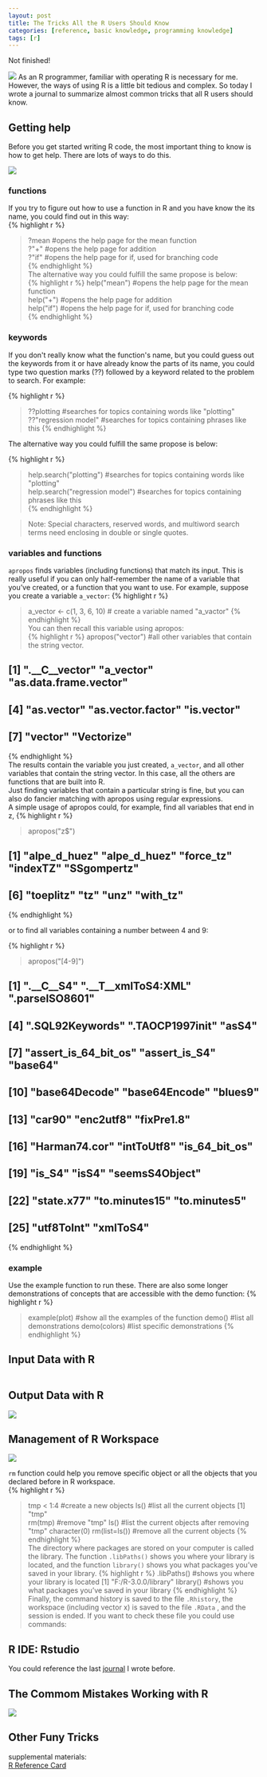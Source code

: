 ```yaml
---
layout: post
title: The Tricks All the R Users Should Know
categories: [reference, basic knowledge, programming knowledge]
tags: [r]
---
```

Not finished!

![](http://i.imgur.com/qr0x52s.png)
As an R programmer, familiar with operating R is necessary for me. However, the ways of using R is a little bit tedious and complex. So today I wrote a journal to summarize almost common tricks that all R users should know. 

## Getting help

Before you get started writing R code, the most important thing to know is how to get help. There are lots of ways to do this. 

![](http://i.imgur.com/1vW6GYX.png)

### functions
If you try to figure out how to use a function in R and you have know the its name, you could find out in this way:  
{% highlight r %}
> ?mean                  #opens the help page for the mean function  
> ?"+"                   #opens the help page for addition  
> ?"if"                  #opens the help page for if, used for branching code   
{% endhighlight %}  
The alternative way you could fulfill the same propose is below:  
{% highlight r %}
> help("mean")           #opens the help page for the mean function   
> help("+")              #opens the help page for addition   
> help("if")             #opens the help page for if, used for branching code   
{% endhighlight %}   

### keywords
If you don't really know what the function's name, but you could guess out the keywords from it or have already know the parts of its name, you could type two question marks (??) followed by a keyword related to the problem to search. For example:  

{% highlight r %}
> ??plotting             #searches for topics containing words like "plotting"
> ??"regression model"   #searches for topics containing phrases like this
{% endhighlight %}  

The alternative way you could fulfill the same propose is below:  

{% highlight r %}   
> help.search("plotting")          #searches for topics containing words like "plotting"   
> help.search("regression model")  #searches for topics containing phrases like this   
{% endhighlight %}  

> Note: Special characters, reserved words, and multiword search terms need enclosing in double or single quotes.    

### variables and functions

```apropos``` finds variables (including functions) that match its input. This is really useful if you can only half-remember the name of a variable that you’ve created, or a function that you want to use. For example, suppose you create a variable ```a_vector```:
{% highlight r %}
> a_vector <- c(1, 3, 6, 10)    # create a variable named "a_vactor"
{% endhighlight %}  
You can then recall this variable using apropos:   
{% highlight r %}
> apropos("vector")           #all other variables that contain the string vector.
## [1] ".__C__vector"         "a_vector"             "as.data.frame.vector"   
## [4] "as.vector"            "as.vector.factor"     "is.vector"   
## [7] "vector"               "Vectorize"  
{% endhighlight %}  
The results contain the variable you just created, ```a_vector```, and all other variables that contain the string vector. In this case, all the others are functions that are built into R.   
Just finding variables that contain a particular string is fine, but you can also do fancier matching with apropos using regular expressions.   
A simple usage of apropos could, for example, find all variables that end in z, 
{% highlight r %}
> apropos("z$")   
## [1] "alpe_d_huez" "alpe_d_huez" "force_tz"    "indexTZ"     "SSgompertz"   
## [6] "toeplitz"    "tz"          "unz"         "with_tz"   
{% endhighlight %}  

or to find all variables containing a number between 4 and 9:  

{% highlight r %}
> apropos("[4-9]")   
##  [1] ".__C__S4"            ".__T__xmlToS4:XML"   ".parseISO8601"   
##  [4] ".SQL92Keywords"      ".TAOCP1997init"      "asS4"   
##  [7] "assert_is_64_bit_os" "assert_is_S4"        "base64"   
## [10] "base64Decode"        "base64Encode"        "blues9"   
## [13] "car90"               "enc2utf8"            "fixPre1.8"   
## [16] "Harman74.cor"        "intToUtf8"           "is_64_bit_os"   
## [19] "is_S4"               "isS4"                "seemsS4Object"   
## [22] "state.x77"           "to.minutes15"        "to.minutes5"   
## [25] "utf8ToInt"           "xmlToS4"   
{% endhighlight %}  

### example  

Use the example function to run these. There are also some longer demonstrations of concepts that are accessible with the demo function:
{% highlight r %}
> example(plot)  #show all the examples of the function
> demo()         #list all demonstrations
> demo(colors)   #list specific demonstrations 
{% endhighlight %} 

### 



## Input Data with R  

![]()

## Output Data with R

![](http://i.imgur.com/r0rarwQ.png)  

## Management of R Workspace

![](http://i.imgur.com/DJEiFcS.png)   

```rm``` function could help you remove specific object or all the objects that you declared before in R workspace.  
{% highlight r %}
> tmp < 1:4             #create a new objects
> ls()                  #list all the current objects
[1] "tmp"                 
> rm(tmp)               #remove "tmp"
> ls()                  #list the current objects after removing "tmp"
character(0)
> rm(list=ls())         #remove all the current objects
{% endhighlight %}   
The directory where packages are stored on your computer is called the library. The function ```.libPaths()``` shows you where your library is located, and the function ```library()``` shows you what packages you’ve saved in your library.
{% highlight r %}
> .libPaths()        #shows you where your library is located
[1] "F:/R-3.0.0/library"
> library()          #shows you what packages you’ve saved in your library
{% endhighlight %} 
Finally, the command history is saved to the file ```.Rhistory```, the workspace (including vector  x) is saved to the
file ```.RData``` , and the session is ended. If you want to check these file you could use commands:

## R IDE: **Rstudio**

You could reference the last [journal](http://lushen.github.com/en/2013/01/IDE-2013/) I wrote before.  

## The Commom Mistakes Working with R

![](http://i.imgur.com/BFCC4zC.png)

## Other Funy Tricks

supplemental materials:   
<a href="/books/Short-refcard.pdf"> R Reference Card </a>
